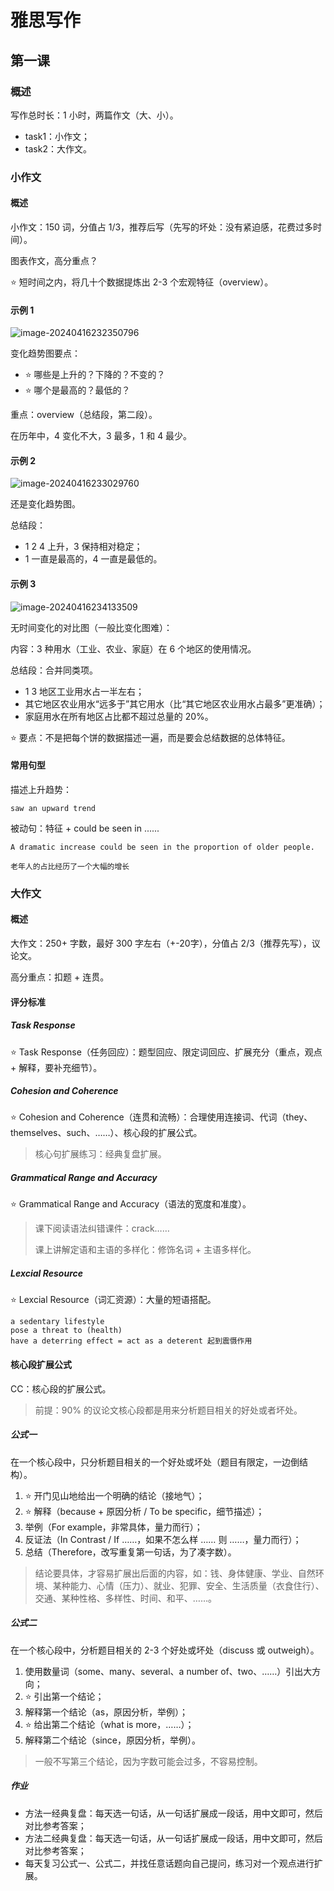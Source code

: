# 雅思写作

## 第一课

### 概述

写作总时长：1 小时，两篇作文（大、小）。

- task1：小作文；
- task2：大作文。

### 小作文

#### 概述

小作文：150 词，分值占 1/3，推荐后写（先写的坏处：没有紧迫感，花费过多时间）。

图表作文，高分重点？

⭐ 短时间之内，将几十个数据提炼出 2-3 个宏观特征（overview）。

#### 示例 1

![image-20240416232350796](images/image-20240416232350796.png)

变化趋势图要点：

- ⭐ 哪些是上升的？下降的？不变的？
- ⭐ 哪个是最高的？最低的？

重点：overview（总结段，第二段）。

在历年中，4 变化不大，3 最多，1 和 4 最少。

#### 示例 2

![image-20240416233029760](images/image-20240416233029760.png)

还是变化趋势图。

总结段：

- 1 2 4 上升，3 保持相对稳定；
- 1 一直是最高的，4 一直是最低的。

#### 示例 3

![image-20240416234133509](images/image-20240416234133509.png)

无时间变化的对比图（一般比变化图难）：

内容：3 种用水（工业、农业、家庭）在 6 个地区的使用情况。

总结段：合并同类项。

- 1 3 地区工业用水占一半左右；
- 其它地区农业用水“远多于”其它用水（比“其它地区农业用水占最多”更准确）；
- 家庭用水在所有地区占比都不超过总量的 20%。

⭐ 要点：不是把每个饼的数据描述一遍，而是要会总结数据的总体特征。

#### 常用句型

描述上升趋势：

```
saw an upward trend
```

被动句：特征 + could be seen in ......

```
A dramatic increase could be seen in the proportion of older people.

老年人的占比经历了一个大幅的增长
```

### 大作文

#### 概述

大作文：250+ 字数，最好 300 字左右（+-20字），分值占 2/3（推荐先写），议论文。

高分重点：扣题 + 连贯。

#### 评分标准

##### Task Response

⭐ Task Response（任务回应）：题型回应、限定词回应、扩展充分（重点，观点 + 解释，要补充细节）。

##### Cohesion and Coherence

⭐ Cohesion and Coherence（连贯和流畅）：合理使用连接词、代词（they、themselves、such、……）、核心段的扩展公式。

> 核心句扩展练习：经典复盘扩展。

##### Grammatical Range and Accuracy

⭐ Grammatical Range and Accuracy（语法的宽度和准度）。

> 课下阅读语法纠错课件：crack……
>
> 课上讲解定语和主语的多样化：修饰名词 + 主语多样化。

##### Lexcial Resource

⭐ Lexcial Resource（词汇资源）：大量的短语搭配。

```
a sedentary lifestyle
pose a threat to (health)
have a deterring effect = act as a deterent 起到震慑作用
```

#### 核心段扩展公式

CC：核心段的扩展公式。

> 前提：90% 的议论文核心段都是用来分析题目相关的好处或者坏处。

##### 公式一

在一个核心段中，只分析题目相关的一个好处或坏处（题目有限定，一边倒结构）。

1. ⭐ 开门见山地给出一个明确的结论（接地气）；
2. ⭐ 解释（because + 原因分析 / To be specific，细节描述）；
3. 举例（For example，非常具体，量力而行）；
4. 反证法（In Contrast / If ……，如果不怎么样 …… 则 ……，量力而行）；
5. 总结（Therefore，改写重复第一句话，为了凑字数）。

> 结论要具体，才容易扩展出后面的内容，如：钱、身体健康、学业、自然环境、某种能力、心情（压力）、就业、犯罪、安全、生活质量（衣食住行）、交通、某种性格、多样性、时间、和平、……。

##### 公式二

在一个核心段中，分析题目相关的 2-3 个好处或坏处（discuss 或 outweigh）。

1. 使用数量词（some、many、several、a number of、two、……）引出大方向；
2. ⭐ 引出第一个结论；
3. 解释第一个结论（as，原因分析，举例）；
4. ⭐ 给出第二个结论（what is more，……）；
5. 解释第二个结论（since，原因分析，举例）。

> 一般不写第三个结论，因为字数可能会过多，不容易控制。

##### 作业

- 方法一经典复盘：每天选一句话，从一句话扩展成一段话，用中文即可，然后对比参考答案；
- 方法二经典复盘：每天选一句话，从一句话扩展成一段话，用中文即可，然后对比参考答案；
- 每天复习公式一、公式二，并找任意话题向自己提问，练习对一个观点进行扩展。
